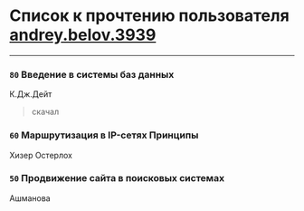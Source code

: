 # Список к прочтению пользователя [andrey.belov.3939](https://www.facebook.com/andrey.belov.3939)
---

### `80` Введение в системы баз данных
К.Дж.Дейт
> скачал

### `60` Маршрутизация в IP-сетях Принципы
Хизер Остерлох

### `50` Продвижение сайта в поисковых системах
Ашманова

